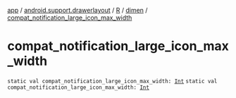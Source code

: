 [app](../../../index.md) / [android.support.drawerlayout](../../index.md) / [R](../index.md) / [dimen](index.md) / [compat_notification_large_icon_max_width](./compat_notification_large_icon_max_width.md)

# compat_notification_large_icon_max_width

`static val compat_notification_large_icon_max_width: `[`Int`](https://kotlinlang.org/api/latest/jvm/stdlib/kotlin/-int/index.html)
`static val compat_notification_large_icon_max_width: `[`Int`](https://kotlinlang.org/api/latest/jvm/stdlib/kotlin/-int/index.html)